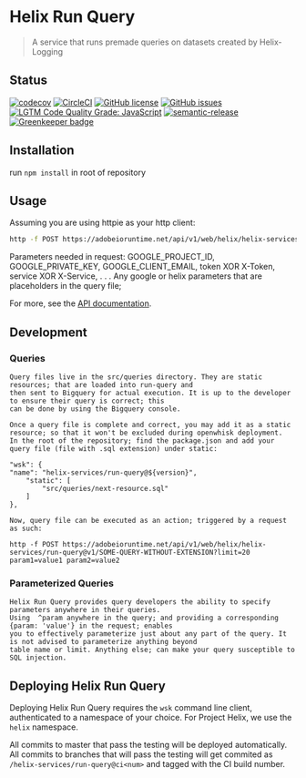 # Helix Run Query
> A service that runs premade queries on datasets created by Helix-Logging
## Status
[![codecov](https://img.shields.io/codecov/c/github/adobe/helix-run-query.svg)](https://codecov.io/gh/adobe/helix-run-query)
[![CircleCI](https://img.shields.io/circleci/project/github/adobe/helix-run-query.svg)](https://circleci.com/gh/adobe/helix-run-query)
[![GitHub license](https://img.shields.io/github/license/adobe/helix-run-query.svg)](https://github.com/adobe/helix-run-query/blob/master/LICENSE.txt)
[![GitHub issues](https://img.shields.io/github/issues/adobe/helix-run-query.svg)](https://github.com/adobe/helix-run-query/issues)
[![LGTM Code Quality Grade: JavaScript](https://img.shields.io/lgtm/grade/javascript/g/adobe/helix-run-query.svg?logo=lgtm&logoWidth=18)](https://lgtm.com/projects/g/adobe/helix-run-query)
[![semantic-release](https://img.shields.io/badge/%20%20%F0%9F%93%A6%F0%9F%9A%80-semantic--release-e10079.svg)](https://github.com/semantic-release/semantic-release) [![Greenkeeper badge](https://badges.greenkeeper.io/adobe/helix-run-query.svg)](https://greenkeeper.io/)

## Installation
run ```npm install``` in root of repository

## Usage
Assuming you are using httpie as your http client:

```bash
http -f POST https://adobeioruntime.net/api/v1/web/helix/helix-services/run-query@v1/next-resource?limit=20 

```

Parameters needed in request:
GOOGLE_PROJECT_ID,
GOOGLE_PRIVATE_KEY,
GOOGLE_CLIENT_EMAIL,
token XOR X-Token,
service XOR X-Service,
.
.
.
Any google or helix parameters that are placeholders in the query file;

For more, see the [API documentation](docs/API.md).

## Development

### Queries

    Query files live in the src/queries directory. They are static resources; that are loaded into run-query and
    then sent to Bigquery for actual execution. It is up to the developer to ensure their query is correct; this 
    can be done by using the Bigquery console. 

    Once a query file is complete and correct, you may add it as a static resource; so that it won't be excluded during openwhisk deployment. 
    In the root of the repository; find the package.json and add your query file (file with .sql extension) under static: 

    "wsk": {
    "name": "helix-services/run-query@${version}",
        "static": [
            "src/queries/next-resource.sql"
        ]
    },

    Now, query file can be executed as an action; triggered by a request as such: 

    http -f POST https://adobeioruntime.net/api/v1/web/helix/helix-services/run-query@v1/SOME-QUERY-WITHOUT-EXTENSION?limit=20 param1=value1 param2=value2

### Parameterized Queries

    Helix Run Query provides query developers the ability to specify parameters anywhere in their queries. 
    Using  ^param anywhere in the query; and providing a corresponding {param: 'value'} in the request; enables 
    you to effectively parameterize just about any part of the query. It is not advised to parameterize anything beyond 
    table name or limit. Anything else; can make your query susceptible to SQL injection. 

## Deploying Helix Run Query

Deploying Helix Run Query requires the `wsk` command line client, authenticated to a namespace of your choice. For Project Helix, we use the `helix` namespace.

All commits to master that pass the testing will be deployed automatically. All commits to branches that will pass the testing will get commited as `/helix-services/run-query@ci<num>` and tagged with the CI build number.
